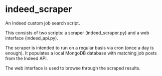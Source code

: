 # indeed_scraper
An Indeed custom job search script.

This consists of two scripts: a scraper (indeed_scraper.py) and a web interface (indeed_api.py).

The scraper is intended to run on a regular basis via cron (once a day is enough). It populates a local MongoDB database with matching job posts from the Indeed API.

The web interface is used to browse through the scraped results.
